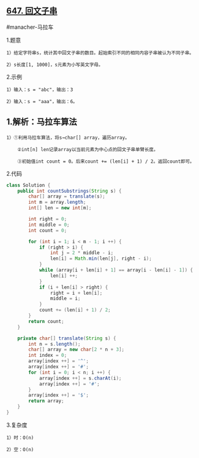 ## [647. 回文子串](https://leetcode.cn/problems/palindromic-substrings/description/)

#manacher-马拉车

1.题意

    1）给定字符串s，统计其中回文子串的数目。起始索引不同的相同内容子串被认为不同子串。

    2）s长度[1, 1000]，s元素为小写英文字母。

2.示例

    1）输入：s = "abc"，输出：3

    2）输入：s = "aaa"，输出：6。

## 1.解析：马拉车算法

    1）①利用马拉车算法，将s→char[] array，遍历array。

        ②int[n] len记录array以当前元素为中心点的回文子串单臂长度。

        ③初始值int count = 0。后来count += (len[i] + 1) / 2。返回count即可。

2.代码
```java
class Solution {
    public int countSubstrings(String s) {
        char[] array = translate(s);
        int m = array.length;
        int[] len = new int[m];

        int right = 0;
        int middle = 0;
        int count = 0;

        for (int i = 1; i < m - 1; i ++) {
            if (right > i) {
                int j = 2 * middle - i;
                len[i] = Math.min(len[j], right - i);
            }
            while (array[i + len[i] + 1] == array[i - len[i] - 1]) {
                len[i] ++;
            }
            if (i + len[i] > right) {
                right = i + len[i];
                middle = i;
            }
            count += (len[i] + 1) / 2;
        }
        return count;
    }

    private char[] translate(String s) {
        int n = s.length();
        char[] array = new char[2 * n + 3];
        int index = 0;
        array[index ++] = '^';
        array[index ++] = '#';
        for (int i = 0; i < n; i ++) {
            array[index ++] = s.charAt(i);
            array[index ++] = '#';
        }
        array[index ++] = '$';
        return array;
    }
}
```

3.复杂度

    1）时：O(n)

    2）空：O(n)
